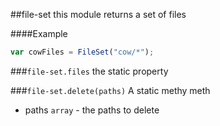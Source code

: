 <a name="module_file-set"></a>
##file-set
this module returns a set of files

  
####Example
```js
var cowFiles = FileSet("cow/*");
```
<a name="module_file-set#files"></a>
###`file-set.files`
the static property

  
<a name="module_file-set#delete"></a>
###`file-set.delete(paths)`
A static methy meth


- paths `array` - the paths to delete

